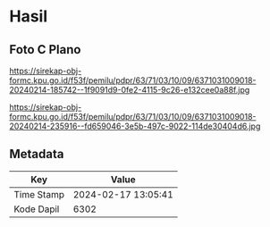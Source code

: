 # Hasil

## Foto C Plano

https://sirekap-obj-formc.kpu.go.id/f53f/pemilu/pdpr/63/71/03/10/09/6371031009018-20240214-185742--1f9091d9-0fe2-4115-9c26-e132cee0a88f.jpg

https://sirekap-obj-formc.kpu.go.id/f53f/pemilu/pdpr/63/71/03/10/09/6371031009018-20240214-235916--fd659046-3e5b-497c-9022-114de30404d6.jpg


## Metadata

| Key        | Value               |
| ---------- | ------------------- |
| Time Stamp | 2024-02-17 13:05:41 |
| Kode Dapil | 6302                |



